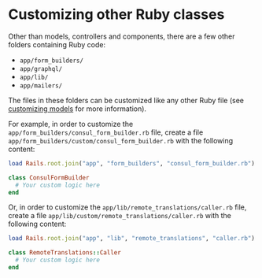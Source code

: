# Customizing other Ruby classes

Other than models, controllers and components, there are a few other folders containing Ruby code:

* `app/form_builders/`
* `app/graphql/`
* `app/lib/`
* `app/mailers/`

The files in these folders can be customized like any other Ruby file (see [customizing models](models.md) for more information).

For example, in order to customize the `app/form_builders/consul_form_builder.rb` file, create a file `app/form_builders/custom/consul_form_builder.rb` with the following content:

```ruby
load Rails.root.join("app", "form_builders", "consul_form_builder.rb")

class ConsulFormBuilder
  # Your custom logic here
end
```

Or, in order to customize the `app/lib/remote_translations/caller.rb` file, create a file `app/lib/custom/remote_translations/caller.rb` with the following content:

```ruby
load Rails.root.join("app", "lib", "remote_translations", "caller.rb")

class RemoteTranslations::Caller
  # Your custom logic here
end
```
